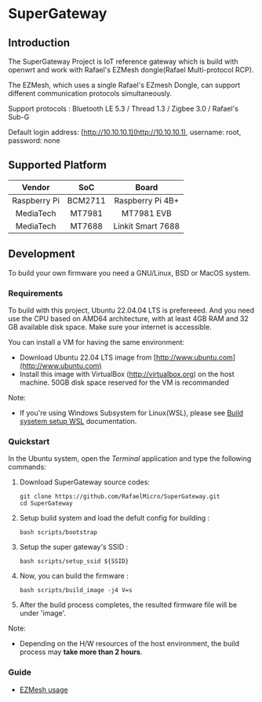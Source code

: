 # SuperGateway

## Introduction
The SuperGateway Project is IoT reference gateway which is build with openwrt and work with Rafael's EZMesh dongle(Rafael Multi-protocol RCP). 

The EZMesh, which uses a single Rafael's EZmesh Dongle, can support different communication protocols simultaneously.

Support protocols : Bluetooth LE 5.3 / Thread 1.3 / Zigbee 3.0 / Rafael's Sub-G

Default login address: [http://10.10.10.1](http://10.10.10.1), username: root, password: none 

## Supported Platform
|Vendor|SoC|Board|
|:---:|:---:|:---:|
|Raspberry Pi|BCM2711|Raspberry Pi 4B+|
|MediaTech|MT7981|MT7981 EVB|
|MediaTech|MT7688|Linkit Smart 7688|

## Development
To build your own firmware you need a GNU/Linux, BSD or MacOS system.

### Requirements
To build with this project, Ubuntu 22.04.04 LTS is prefereeed. And you need use the CPU based on AMD64 architecture, with at least 4GB RAM and 32 GB available disk space. Make sure your internet is accessible.

You can install a VM for having the same environment:
* Download Ubuntu 22.04 LTS image from [http://www.ubuntu.com](http://www.ubuntu.com)
* Install this image with VirtualBox (http://virtualbox.org) on the host machine. 50GB disk space reserved for the VM is recommanded

Note:
* If you're using Windows Subsystem for Linux(WSL), please see [Build sysetem setup WSL](https://openwrt.org/docs/guide-developer/toolchain/wsl) documentation.

### Quickstart
In the Ubuntu system, open the *Terminal* application and type the following commands:

1. Download SuperGateway source codes:
    ```
    git clone https://github.com/RafaelMicro/SuperGateway.git
    cd SuperGateway
    ```
2. Setup build system and load the defult config for building :
   ```
   bash scripts/bootstrap
   ```
3. Setup the super gateway's SSID :
   ```
   bash scripts/setup_ssid ${SSID}
   ```
4. Now, you can build the firmware :
   ```
   bash scripts/build_image -j4 V=s
   ```
5. After the build process completes, the resulted firmware file will be under 'image'.
   
Note:
* Depending on the H/W resources of the host environment, the build process may **take more than 2 hours**.

### Guide
* [EZMesh usage](https://github.com/RafaelMicro/SuperGateway/blob/main/doc/ezmesh_userguide.md)
